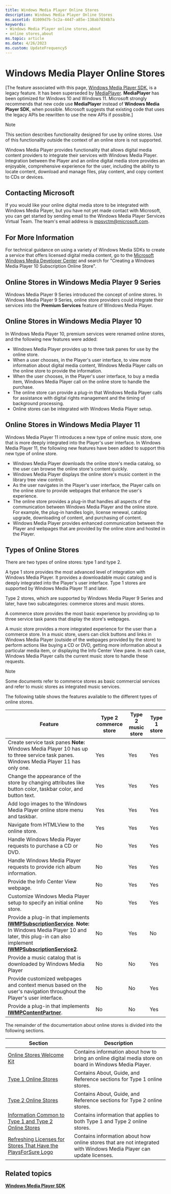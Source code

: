 ```yaml
---
title: Windows Media Player Online Stores
description: Windows Media Player Online Stores
ms.assetid: 81009d7b-5c2a-4447-a85e-138ab7834b7a
keywords:
- Windows Media Player online stores,about
- online stores,about
ms.topic: article
ms.date: 4/26/2023
ms.custom: UpdateFrequency5
---
```


# Windows Media Player Online Stores

\[The feature associated with this page, [Windows Media Player SDK](/windows/win32/wmp/windows-media-player-sdk), is a legacy feature. It has been superseded by [MediaPlayer](/uwp/api/Windows.Media.Playback.MediaPlayer). **MediaPlayer** has been optimized for Windows 10 and Windows 11. Microsoft strongly recommends that new code use **MediaPlayer** instead of **Windows Media Player SDK**, when possible. Microsoft suggests that existing code that uses the legacy APIs be rewritten to use the new APIs if possible.\]

> [!Note]  
> This section describes functionality designed for use by online stores. Use of this functionality outside the context of an online store is not supported.

 

Windows Media Player provides functionality that allows digital media content providers to integrate their services with Windows Media Player. Integration between the Player and an online digital media store provides an enjoyable, comprehensive experience for the user, including the ability to locate content, download and manage files, play content, and copy content to CDs or devices.

## Contacting Microsoft

If you would like your online digital media store to be integrated with Windows Media Player, but you have not yet made contact with Microsoft, you can get started by sending email to the Windows Media Player Services Virtual Team. The team's email address is mpsvctm@microsoft.com.

## For More Information

For technical guidance on using a variety of Windows Media SDKs to create a service that offers licensed digital media content, go to the [Microsoft Windows Media Developer Center](https://msdn.microsoft.com/windowsmedia/default.aspx) and search for "Creating a Windows Media Player 10 Subscription Online Store".

## Online Stores in Windows Media Player 9 Series

Windows Media Player 9 Series introduced the concept of online stores. In Windows Media Player 9 Series, online store providers could integrate their services into the **Premium Services** feature of Windows Media Player.

## Online Stores in Windows Media Player 10

In Windows Media Player 10, premium services were renamed online stores, and the following new features were added:

-   Windows Media Player provides up to three task panes for use by the online store.
-   When a user chooses, in the Player's user interface, to view more information about digital media content, Windows Media Player calls on the online store to provide the information.
-   When the user chooses, in the Player's user interface, to buy a media item, Windows Media Player call on the online store to handle the purchase.
-   The online store can provide a plug-in that Windows Media Player calls for assistance with digital rights management and the timing of background processing.
-   Online stores can be integrated with Windows Media Player setup.

## Online Stores in Windows Media Player 11

Windows Media Player 11 introduces a new type of online music store, one that is more deeply integrated into the Player's user interface. In Windows Media Player 11, the following new features have been added to support this new type of online store.

-   Windows Media Player downloads the online store's media catalog, so the user can browse the online store's content quickly.
-   Windows Media Player displays the online store's music content in the library tree view control.
-   As the user navigates in the Player's user interface, the Player calls on the online store to provide webpages that enhance the user's experience.
-   The online store provides a plug-in that handles all aspects of the communication between Windows Media Player and the online store. For example, the plug-in handles login, license renewal, catalog upgrade, downloading of content, and purchasing of content.
-   Windows Media Player provides enhanced communication between the Player and webpages that are provided by the online store and hosted in the Player.

## Types of Online Stores

There are two types of online stores: type 1 and type 2.

A type 1 store provides the most advanced level of integration with Windows Media Player. It provides a downloadable music catalog and is deeply integrated into the Player's user interface. Type 1 stores are supported by Windows Media Player 11 and later.

Type 2 stores, which are supported by Windows Media Player 9 Series and later, have two subcategories: commerce stores and music stores.

A commerce store provides the most basic experience by providing up to three service task panes that display the store's webpages.

A music store provides a more integrated experience for the user than a commerce store. In a music store, users can click buttons and links in Windows Media Player (outside of the webpages provided by the store) to perform actions like buying a CD or DVD, getting more information about a particular media item, or displaying the Info Center View pane. In each case, Windows Media Player calls the current music store to handle these requests.

> [!Note]  
> Some documents refer to commerce stores as basic commercial services and refer to music stores as integrated music services.

 

The following table shows the features available to the different types of online stores.




| Feature | Type 2 commerce store | Type 2 music store | Type 1 store | 
|---------|-----------------------|--------------------|--------------|
| Create service task panes **Note:** Windows Media Player 10 has up to three service task panes. Windows Media Player 11 has only one.<br> | Yes | Yes | Yes | 
| Change the appearance of the store by changing attributes like button color, taskbar color, and button text. | Yes | Yes | Yes | 
| Add logo images to the Windows Media Player online store menu and taskbar. | Yes | Yes | Yes | 
| Navigate from HTMLView to the online store. | Yes | Yes | Yes | 
| Handle Windows Media Player requests to purchase a CD or DVD. | No | Yes | Yes | 
| Handle Windows Media Player requests to provide rich album information. | No | Yes | Yes | 
| Provide the Info Center View webpage. | No | Yes | Yes | 
| Customize Windows Media Player setup to specify an initial online store. | No | Yes | Yes | 
| Provide a plug-in that implements [**IWMPSubscriptionService**](/previous-versions/windows/desktop/api/subscriptionservices/nn-subscriptionservices-iwmpsubscriptionservice). **Note:** In Windows Media Player 10 and later, this plug-in can also implement [**IWMPSubscriptionService2**](/previous-versions/windows/desktop/api/subscriptionservices/nn-subscriptionservices-iwmpsubscriptionservice2).<br> | No | Yes | No | 
| Provide a music catalog that is downloaded by Windows Media Player | No | No | Yes | 
| Provide customized webpages and context menus based on the user's navigation throughout the Player's user interface. | No | No | Yes | 
| Provide a plug-in that implements <a href="/previous-versions/windows/desktop/api/contentpartner/nn-contentpartner-iwmpcontentpartner"><strong>IWMPContentPartner</strong></a>. | No | No | Yes | 




 

The remainder of the documentation about online stores is divided into the following sections.



| Section                                                                                                                              | Description                                                                                                         |
|--------------------------------------------------------------------------------------------------------------------------------------|---------------------------------------------------------------------------------------------------------------------|
| [Online Stores Welcome Kit](online-stores-welcome-kit.md)                                                                           | Contains information about how to bring an online digital media store on board in Windows Media Player.             |
| [Type 1 Online Stores](type-1-online-stores.md)                                                                                     | Contains About, Guide, and Reference sections for Type 1 online stores.                                             |
| [Type 2 Online Stores](type-2-online-stores.md)                                                                                     | Contains About, Guide, and Reference sections for Type 2 online stores.                                             |
| [Information Common to Type 1 and Type 2 Online Stores](information-common-to-type-1-and-type-2-online-stores.md)                   | Contains information that applies to both Type 1 and Type 2 online stores.                                          |
| [Refreshing Licenses for Stores That Have the PlaysForSure Logo](refreshing-licenses-for-stores-that-have-the-playsforsure-logo.md) | Contains information about how online stores that are not integrated with Windows Media Player can update licenses. |



 

## Related topics

<dl> <dt>

[**Windows Media Player SDK**](windows-media-player-sdk.md)
</dt> </dl>

 

 





